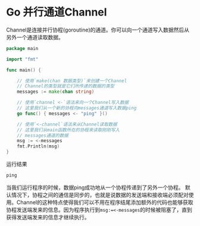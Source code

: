 # Go 并行通道Channel
Channel是连接并行协程(goroutine)的通道。你可以向一个通道写入数据然后从另外一个通道读取数据。
```go
package main

import "fmt"

func main() {

	// 使用`make(chan 数据类型)`来创建一个Channel
	// Channel的类型就是它们所传递的数据的类型
	messages := make(chan string)

	// 使用`channel <-`语法来向一个Channel写入数据
	// 这里我们从一个新的协程向messages通道写入数据ping
	go func() { messages <- "ping" }()

	// 使用`<-channel`语法来从Channel读取数据
	// 这里我们从main函数所在的协程来读取刚刚写入
	// messages通道的数据
	msg := <-messages
	fmt.Println(msg)
}
```
运行结果
```go
ping
```
当我们运行程序的时候，数据ping成功地从一个协程传递到了另外一个协程。
默认情况下，协程之间的通信是同步的，也就是说数据的发送端和接收端必须配对使用。Channel的这种特点使得我们可以不用在程序结尾添加额外的代码也能够获取协程发送端发来的信息。因为程序执行到`msg:=<-messages`的时候被阻塞了，直到获得发送端发来的信息才继续执行。